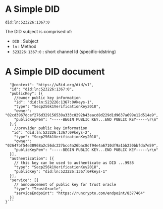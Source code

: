 # A Simple DID

```did:ln:523226:1367:0```

The DID subject is comprised of:
* ```DID``` : Subject
* ```ln``` : Method
* ```523226:1367:0``` : short channel Id (specific-idstring)

# A Simple DID document

```{
  "@context": "https://w3id.org/did/v1",
  "id": "did:ln:523226:1367:0",
  "publicKey": [{
    //owner public key information
    "id": "did:ln:523226:1367:0#keys-1",
    "type": "Secp256k1VerificationKey2018",
    "owner": "02cd3967dcef276d329156530a333c0292b43eacd8d229d1d9637a699e12d514e9",
    "publicKeyPem": "-----BEGIN PUBLIC KEY...END PUBLIC KEY-----\r\n"
  },{
    //provider public key information
   "id": "did:ln:523226:1367:0#keys-2",
    "type": "Secp256k1VerificationKey2018",
    "owner": "02647bf54e30968a2c56dc227bcc4a26bac8df94e4a6710df9a1bb230bbfda7e59",
    "publicKeyPem": "-----BEGIN PUBLIC KEY...END PUBLIC KEY-----\r\n"
  }],
  "authentication": [{
    // this key can be used to authenticate as DID ...9938
    "type": "Secp256k1VerificationKey2018",
    "publicKey": "did:ln:523226:1367:0#keys-1"
  }],
  "service": [{
    // announcement of public key for trust oracle
    "type": "TrustOracle",
    "serviceEndpoint": "https://runcrypto.com/endpoint/8377464"
  }]
}```
